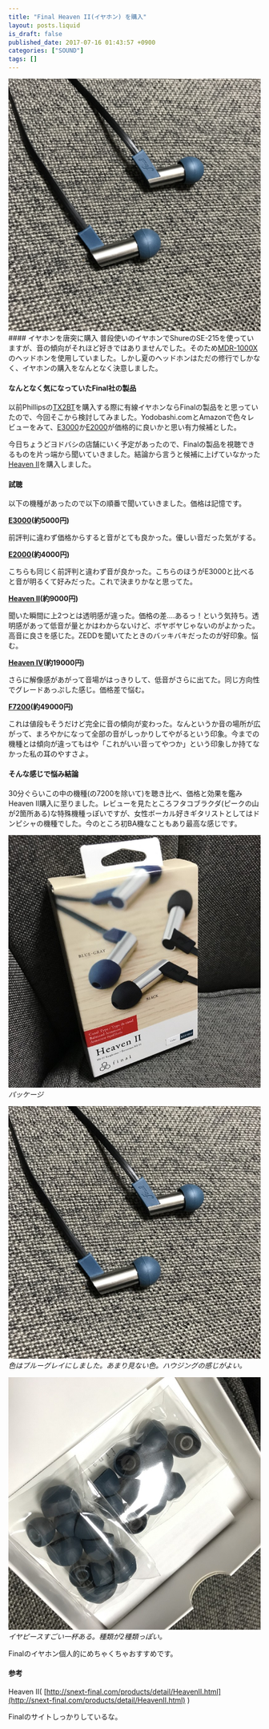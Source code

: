 ```yaml
---
title: "Final Heaven II(イヤホン) を購入"
layout: posts.liquid
is_draft: false
published_date: 2017-07-16 01:43:57 +0900
categories: ["SOUND"]
tags: []
---
```


 ![](/public/images/2017/09/8f997-1hyquqa7z25qzc1kklytvew.jpeg)#### イヤホンを唐突に購入
普段使いのイヤホンでShureのSE-215を使っていますが、音の傾向がそれほど好きではありませんでした。そのため[MDR-1000X](http://www.sony.jp/headphone/products/MDR-1000X/)のヘッドホンを使用していました。しかし夏のヘッドホンはただの修行でしかなく、イヤホンの購入をなんとなく決意しました。

#### なんとなく気になっていたFinal社の製品
以前Phillipsの[TX2BT](http://www.philips.co.jp/c-p/TX2BTBK_00/wireless-bluetooth-headphones)を購入する際に有線イヤホンならFinalの製品をと思っていたので、今回そこから検討してみました。Yodobashi.comとAmazonで色々レビューをみて、[E3000](http://snext-final.com/products/detail/E3000.html)か[E2000](http://snext-final.com/products/detail/E2000.html)が価格的に良いかと思い有力候補とした。

今日ちょうどヨドバシの店舗にいく予定があったので、Finalの製品を視聴できるものを片っ端から聞いていきました。結論から言うと候補に上げていなかった[Heaven II](http://snext-final.com/products/detail/HeavenII.html)を購入しました。

#### 試聴
以下の機種があったので以下の順番で聞いていきました。価格は記憶です。

[**E3000**](http://snext-final.com/products/detail/E3000.html)**(約5000円)**

前評判に違わず価格からすると音がとても良かった。優しい音だった気がする。

[**E2000**](http://snext-final.com/products/detail/E3000.html)**(約4000円)**

こちらも同じく前評判と違わず音が良かった。こちらのほうがE3000と比べると音が明るくて好みだった。これで決まりかなと思ってた。

[**Heaven II**](http://snext-final.com/products/detail/HeavenII.html)**(約9000円)**

聞いた瞬間に上2つとは透明感が違った。価格の差….あるっ！という気持ち。透明感があって低音が量とかはわからないけど、ボヤボヤじゃないのがよかった。高音に良さを感じた。ZEDDを聞いてたときのバッキバキだったのが好印象。悩む。

[**Heaven IV**](http://snext-final.com/products/detail/HeavenIV.html)**(約19000円)**

さらに解像感があがって音場がはっきりして、低音がさらに出てた。同じ方向性でグレードあっぷした感じ。価格差で悩む。

[**F7200**](http://snext-final.com/products/detail/F7200.html)**(約49000円)**

これは値段もそうだけど完全に音の傾向が変わった。なんというか音の場所が広がって、まろやかになって全部の音がしっかりしてやがるという印象。今までの機種とは傾向が違ってもはや「これがいい音ってやつか」という印象しか持てなかった私の耳のやすさよ。

#### そんな感じで悩み結論
30分ぐらいこの中の機種(の7200を除いて)を聴き比べ、価格と効果を鑑みHeaven II購入に至りました。レビューを見たところフタコブラクダ(ピークの山が2箇所ある)な特殊機種っぽいですが、女性ボーカル好きギタリストとしてはドンピシャの機種でした。今のところ初BA機なこともあり最高な感じです。

 ![](/public/images/2017/09/77dd0-1xgfmhuui6n1g0_jdcd8jwa.jpeg)_パッケージ_

 ![](/public/images/2017/09/711c7-1hyquqa7z25qzc1kklytvew.jpeg)_色はブルーグレイにしました。あまり見ない色。ハウジングの感じがよい。_

 ![](/public/images/2017/09/25130-19ihnygrq3ddwe3az6p707g.jpeg)_イヤピースすごい一杯ある。種類が2種類っぽい。_

Finalのイヤホン個人的にめちゃくちゃおすすめです。

#### 参考
Heaven II( [http://snext-final.com/products/detail/HeavenII.html](http://snext-final.com/products/detail/HeavenII.html) )

Finalのサイトしっかりしているな。


